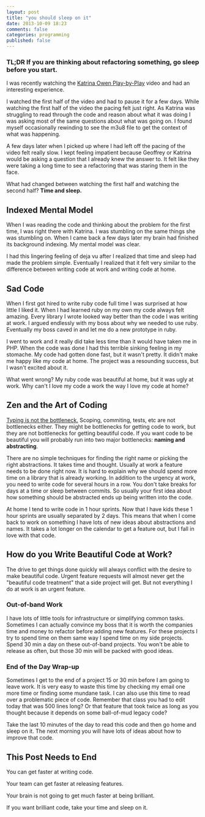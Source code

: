 ```yaml
---
layout: post
title: "you should sleep on it"
date: 2013-10-09 18:23
comments: false
categories: programming
published: false
---
```


### TL;DR If you are thinking about refactoring something, go sleep before you start.

I was recently watching the [Katrina Owen Play-by-Play](https://peepcode.com/products/play-by-play-kytrinyx) video and had an interesting experience.

I watched the first half of the video and had to pause it for a few days. While watching the first half of the video the pacing felt just right. As Katrina was struggling to read through the code and reason about what it was doing I was asking most of the same questions about what was going on. I found myself occasionally rewinding to see the m3u8 file to get the context of what was happening.

A few days later when I picked up where I had left off the pacing of the video felt really slow. I kept feeling impatient because Geoffrey or Katrina would be asking a question that I already knew the answer to. It felt like they were taking a long time to see a refactoring that was staring them in the face.

What had changed between watching the first half and watching the second half? __Time and sleep.__

## Indexed Mental Model

When I was reading the code and thinking about the problem for the first time, I was right there with Katrina. I was stumbling on the same things she was stumbling on. When I came back a few days later my brain had finished its background indexing. My mental model was clear.

I had this lingering feeling of deja vu after I realized that time and sleep had made the problem simple. Eventually I realized that it felt very similar to the difference between writing code at work and writing code at home.

## Sad Code

When I first got hired to write ruby code full time I was surprised at how little I liked it.  When I had learned ruby on my own my code always felt amazing. Every library I wrote looked way better than the code I was writing at work. I argued endlessly with my boss about why we needed to use ruby. Eventually my boss caved in and let me do a new prototype in ruby.

I went to work and it really did take less time than it would have taken me in PHP. When the code was done I had this terrible sinking feeling in my stomache.  My code had gotten done fast, but it wasn't pretty. It didn't make me happy like my code at home. The project was a resounding success, but I wasn't excited about it.

What went wrong? My ruby code was beautiful at home, but it was ugly at work. Why can't I love my code a work the way I love my code at home?

## Zen and the Art of Coding

[Typing is not the bottleneck.](http://anarchycreek.com/2009/05/26/how-tdd-and-pairing-increase-production/) Scoping, commiting, tests, etc are not bottlenecks either. They might be bottlenecks for getting code to work, but they are not bottlenecks for getting beautiful code.  If you want code to be beautiful you will probably run into two major bottlenecks: __naming and abstracting__.

There are no simple techniques for finding the right name or picking the right abstractions. It takes time and thought. Usually at work a feature needs to be done right now. It is hard to explain why we should spend more time on a library that is already working. In addition to the urgency at work, you need to write code for several hours in a row. You don't take breaks for days at a time or sleep between commits. So usually your first idea about how something should be abstracted ends up being written into the code.

At home I tend to write code in 1 hour sprints. Now that I have kids these 1 hour sprints are usually separated by 2 days. This means that when I come back to work on something I have lots of new ideas about abstractions and names. It takes a lot longer on the calendar to get a feature out, but I fall in love with that code.

## How do you Write Beautiful Code at Work?

The drive to get things done quickly will always conflict with the desire to make beautiful code. Urgent feature requests will almost never get the "beautiful code treatment" that a side project will get.  But not everything I do at work is an urgent feature.

### Out-of-band Work

I have lots of little tools for infrastructure or simplifying common tasks. Sometimes I can actually convince my boss that it is worth the companies time and money to refactor before adding new features. For these projects I try to spend time on them same way I spend time on my side projects. Spend 30 min a day on these out-of-band projects. You won't be able to release as often, but those 30 min will be packed with good ideas.

### End of the Day Wrap-up

Sometimes I get to the end of a project 15 or 30 min before I am going to leave work. It is very easy to waste this time by checking my email one more time or finding some mundane task.  I can also use this time to read over a problematic piece of code. Remember that class you had to edit today that was 500 lines long? Or that feature that took twice as long as you thought because it depends on some ball-of-mud legacy code?

Take the last 10 minutes of the day to read this code and then go home and sleep on it. The next morning you will have lots of ideas about how to improve that code.

## This Post Needs to End

You can get faster at writing code.

Your team can get faster at releasing features.

Your brain is not going to get much faster at being brilliant.

If you want brilliant code, take your time and sleep on it.
